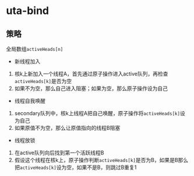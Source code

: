 # uta-bind

## 策略

全局数组`activeHeads[n]`

+ 新线程加入
1. 核k上新加入一个线程A，首先通过原子操作进入active队列，再检查`activeHeads[k]`是否为空
2. 如果不为空，那么自己进入阻塞；如果为空，那么原子操作设为自己

+ 线程自我唤醒
1. secondary队列中，核k上线程A把自己唤醒，原子操作将`activeHeads[k]`设为自己
2. 如果原值不为空，那么让原值指向的线程B阻塞

+ 线程放锁
1. 在active队列向后找到第一个活跃线程B
2. 假设这个线程在核k上，原子操作判断`activeHeads[k]`是否为B，如果是B那么把`activeHeads[k]`设为空，如果不是B，则跳过B重复1
